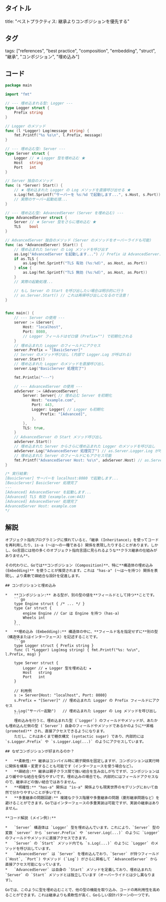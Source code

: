 ## タイトル
title: "ベストプラクティス: 継承よりコンポジションを優先する"

## タグ
tags: ["references", "best practice", "composition", "embedding", "struct", "継承", "コンポジション", "埋め込み"]

## コード
```go
package main

import "fmt"

// --- 埋め込まれる型: Logger ---
type Logger struct {
	Prefix string
}

// Logger のメソッド
func (l *Logger) Log(message string) {
	fmt.Printf("%s %s\n", l.Prefix, message)
}

// --- 埋め込む型: Server ---
type Server struct {
	Logger // ★ Logger 型を埋め込む ★
	Host   string
	Port   int
}

// Server 独自のメソッド
func (s *Server) Start() {
	// ★ 埋め込まれた Logger の Log メソッドを直接呼び出せる ★
	s.Log(fmt.Sprintf("サーバーを %s:%d で起動します...", s.Host, s.Port))
	// 実際のサーバー起動処理...
}

// --- 埋め込む型: AdvancedServer (Server を埋め込む) ---
type AdvancedServer struct {
	Server // ★ Server 型をさらに埋め込む ★
	TLS    bool
}

// AdvancedServer 独自のメソッド (Server のメソッドをオーバーライドも可能)
func (as *AdvancedServer) Start() {
	// 埋め込まれた Server の Log メソッドを呼び出す
	as.Log("AdvancedServer を起動します...") // Prefix は AdvancedServer.Server.Logger.Prefix が使われる
	if as.TLS {
		as.Log(fmt.Sprintf("TLS 有効 (%s:%d)", as.Host, as.Port))
	} else {
		as.Log(fmt.Sprintf("TLS 無効 (%s:%d)", as.Host, as.Port))
	}
	// 実際の起動処理...

	// もし Server の Start を呼び出したい場合は明示的に行う
	// as.Server.Start() // これは再帰呼び出しになるので注意！
}


func main() {
	// --- Server の使用 ---
	server := &Server{
		Host: "localhost",
		Port: 8080,
		// Logger フィールドはゼロ値 (Prefix="") で初期化される
	}
	// 埋め込まれた Logger のフィールドにアクセス
	server.Prefix = "[BasicServer]"
	// Server のメソッド呼び出し (内部で Logger.Log が呼ばれる)
	server.Start()
	// 埋め込まれた Logger のメソッドを直接呼び出し
	server.Log("BasicServer 処理完了")

	fmt.Println("---")

	// --- AdvancedServer の使用 ---
	advServer := &AdvancedServer{
		Server: Server{ // 埋め込む Server を初期化
			Host: "example.com",
			Port: 443,
			Logger: Logger{ // Logger も初期化
				Prefix: "[Advanced]",
			},
		},
		TLS: true,
	}
	// AdvancedServer の Start メソッド呼び出し
	advServer.Start()
	// 埋め込まれた Server からさらに埋め込まれた Logger のメソッドを呼び出し
	advServer.Log("AdvancedServer 処理完了") // as.Server.Logger.Log が呼ばれる
	// 埋め込まれた Server のフィールドにもアクセス可能
	fmt.Printf("AdvancedServer Host: %s\n", advServer.Host) // as.Server.Host と同じ
}

/* 実行結果:
[BasicServer] サーバーを localhost:8080 で起動します...
[BasicServer] BasicServer 処理完了
---
[Advanced] AdvancedServer を起動します...
[Advanced] TLS 有効 (example.com:443)
[Advanced] AdvancedServer 処理完了
AdvancedServer Host: example.com
*/
```

## 解説
```text
オブジェクト指向プログラミングに慣れていると、「継承 (Inheritance)」を使ってコードを再利用したり、is-a (〜は〜の一種である) 関係を表現したりすることがあります。しかし、Go言語には他の多くのオブジェクト指向言語に見られるような**クラス継承の仕組みがありません**。

その代わりに、Goでは**コンポジション (Composition)**、特に**構造体の埋め込み (Embedding)** を使うことが推奨されます。これは "has-a" (〜は〜を持つ) 関係を表現し、より柔軟で疎結合な設計を促進します。

## コンポジションと埋め込み

*   **コンポジション:** ある型が、別の型の値を**フィールドとして持つ**ことです。
    ```go
    type Engine struct { /* ... */ }
    type Car struct {
        engine Engine // Car は Engine を持つ (has-a)
        Wheels int
    }
    ```
*   **埋め込み (Embedding):** 構造体の中に、**フィールド名を指定せずに**別の型（構造体またはインターフェース）を記述することです。
    ```go
    type Logger struct { Prefix string }
    func (l *Logger) Log(msg string) { fmt.Printf("%s: %s\n", l.Prefix, msg) }

    type Server struct {
        Logger // ★ Logger 型を埋め込む ★
        Host   string
        Port   int
    }

    // 利用例
    s := Server{Host: "localhost", Port: 8080}
    s.Prefix = "[Server]" // 埋め込まれた Logger の Prefix フィールドにアクセス
    s.Log("サーバー起動")   // 埋め込まれた Logger の Log メソッドを呼び出し
    ```
    埋め込みを行うと、埋め込まれた型 (`Logger`) のフィールドやメソッドが、あたかも埋め込んだ側の型 (`Server`) 自身のフィールドやメソッドであるかのように**昇格 (promoted)** され、直接アクセスできるようになります。
    ただし、これはあくまで糖衣構文 (syntactic sugar) であり、内部的には `s.Logger.Prefix` や `s.Logger.Log(...)` のようにアクセスしています。

## なぜコンポジションが好まれるのか？

*   **柔軟性:** 継承はコンパイル時に親子関係を固定しますが、コンポジションは実行時に関係を構築・変更することも可能です（インターフェースを使う場合など）。
*   **疎結合:** 継承は親子クラス間で強い結合を生み出しがちですが、コンポジションはより緩やかな結合を保ちやすいです。埋め込みの場合でも、内部的にはフィールドアクセスなので、継承ほどの強い結合ではありません。
*   **明確性:** "has-a" 関係は "is-a" 関係よりも現実世界のモデリングにおいて自然で分かりやすいことが多いです。
*   **多重継承の問題回避:** 複雑なクラス階層や多重継承の問題（菱形継承問題など）を避けることができます。Goではインターフェースの多重実装は可能ですが、実装の継承はありません。

**コード解説 (メイン例):**

*   `Server` 構造体は `Logger` 型を埋め込んでいます。これにより、`Server` 型の変数 `server` から `server.Prefix` や `server.Log(...)` のように `Logger` のフィールドやメソッドに直接アクセスできます。
*   `Server` の `Start` メソッド内でも `s.Log(...)` のように `Logger` のメソッドを呼び出しています。
*   `AdvancedServer` は `Server` を埋め込んでおり、`Server` が持つフィールド (`Host`, `Port`) やメソッド (`Log`) がさらに昇格して `AdvancedServer` から直接アクセス可能になっています。
*   `AdvancedServer` は自身の `Start` メソッドを定義しており、埋め込まれた `Server` の `Start` メソッドとは独立しています（オーバーライドとは少し異なります）。

Goでは、このように型を埋め込むことで、他の型の機能を取り込み、コードの再利用性を高めることができます。これは継承よりも柔軟性が高く、Goらしい設計パターンの一つです。
